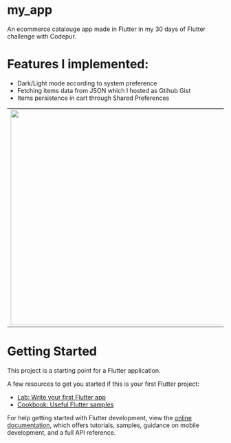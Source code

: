 # my_app

 An ecommerce catalouge app made in Flutter in my 30 days of Flutter challenge with Codepur. 

# Features I implemented:
- Dark/Light mode according to system preference
- Fetching items data from JSON which I hosted as Gtihub Gist
- Items persistence in cart through Shared Preferences
<table>
<tr>
<td>
<img src="https://user-images.githubusercontent.com/71081929/205268934-318508fc-03f8-4d6b-b3a6-132ad56f26ba.png" width="500px">
</td>
<td>
<img src="https://user-images.githubusercontent.com/71081929/205268613-b7a509bf-3b94-4b49-9d08-17ee497c0df4.png" width="500px">
</td>
</tr>
</table>

# Getting Started

This project is a starting point for a Flutter application.

A few resources to get you started if this is your first Flutter project:

- [Lab: Write your first Flutter app](https://docs.flutter.dev/get-started/codelab)
- [Cookbook: Useful Flutter samples](https://docs.flutter.dev/cookbook)

For help getting started with Flutter development, view the
[online documentation](https://docs.flutter.dev/), which offers tutorials,
samples, guidance on mobile development, and a full API reference.
